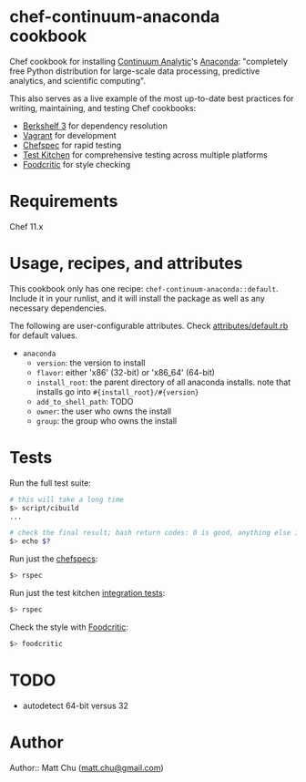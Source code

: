 # chef-continuum-anaconda cookbook

Chef cookbook for installing [Continuum Analytic](http://continuum.io/)'s
[Anaconda](https://store.continuum.io/cshop/anaconda/): "completely free Python
distribution for large-scale data processing, predictive analytics, and
scientific computing".

This also serves as a live example of the most up-to-date best practices for
writing, maintaining, and testing Chef cookbooks:

- [Berkshelf 3](http://berkshelf.com/) for dependency resolution
- [Vagrant](https://www.vagrantup.com) for development
- [Chefspec](https://github.com/sethvargo/chefspec) for rapid testing
- [Test Kitchen](https://github.com/test-kitchen/test-kitchen) for comprehensive testing across multiple platforms
- [Foodcritic](http://acrmp.github.io/foodcritic/) for style checking

# Requirements

Chef 11.x

# Usage, recipes, and attributes

This cookbook only has one recipe: `chef-continuum-anaconda::default`. Include
it in your runlist, and it will install the package as well as any necessary
dependencies.

The following are user-configurable attributes. Check [attributes/default.rb](attributes/default.rb) for default values.

- `anaconda`
  - `version`: the version to install
  - `flavor`: either 'x86' (32-bit) or 'x86_64' (64-bit)
  - `install_root`: the parent directory of all anaconda installs. note that installs go into `#{install_root}/#{version}`
  - `add_to_shell_path`: TODO
  - `owner`: the user who owns the install
  - `group`: the group who owns the install

# Tests

Run the full test suite:

```bash
# this will take a long time
$> script/cibuild
...

# check the final result; bash return codes: 0 is good, anything else is not
$> echo $?
```

Run just the [chefspecs](spec/default_spec.rb):

```bash
$> rspec
```

Run just the test kitchen [integration tests](test/integration/default/serverspec/default_spec.rb):

```bash
$> rspec
```

Check the style with [Foodcritic](http://acrmp.github.io/foodcritic/):

```bash
$> foodcritic
```

# TODO

- autodetect 64-bit versus 32

# Author

Author:: Matt Chu (matt.chu@gmail.com)
